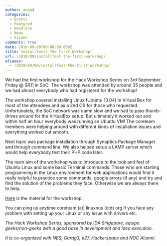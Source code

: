 ```yaml
---
author: angad
categories:
  - Events
  - Featured
  - Headline
  - News
  - Slides
comments: true
date: 2010-09-08T00:00:00.000Z
title: Installfest! The first Workshop!
url: /2010/09/installfest-the-first-workshop/
aliases:
  - /2010/09/08/installfest-the-first-workshop/
---
```


We had the first workshop for the Hack Workshop Series on 3rd September Friday @ SR11 in SoC. The workshop was attended by around 35 people and we had almost everybody who had registered for the workshop!

The workshop covered installing Linux (Ubuntu 10.04) in Virtual Box for most of the attendees and as a 2nd OS for those who requested. Unfortunately, the SoC network was damn slow and we had to pass thumb-drives around for the VirtualBox setup. But ultimately it worked out and within half an hour everybody was running an Ubuntu VM! The coreteam members were helping around with different kinds of installation issues and everything worked out smooth.

Next topic was package installation through Synaptics Package Manager and through command line. We also helped setup a LAMP server which would help everybody test their PHP code later.

The main aim of the workshop was to introduce to the look and feel of Ubuntu Linux and some basic Terminal commands. Those who are starting programming in the Linux environment for web applications would find it really helpful to practice some commands, google errors (if any) and try and find the solution of the problems they face. Otherwise we are always there to help.

<a href="http://hack.linuxnus.org/files/Workshop_1.pdf">Here</a> is the material for the workshop.

You can ping us anytime coreteam (at) linuxnus (dot) org if you face any problem with setting up your Linux or any issue with drivers etc.

<em>The Hack Workshop Series, sponsored by IDA Singapore, equips geeks/non-geeks with a good base in development and idea execution.

It is co-organized with NES, Garag3, e27, Hackerspace and NOC Alumni.</em>
